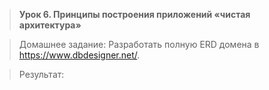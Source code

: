 > **Урок 6. Принципы построения приложений «чистая архитектура»**

> Домашнее задание: Разработать полную ERD домена в https://www.dbdesigner.net/.

> Результат:
